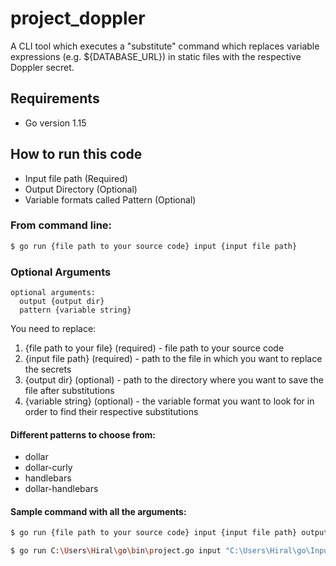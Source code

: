 # project_doppler

A CLI tool which executes a "substitute" command which replaces variable expressions (e.g. ${DATABASE_URL}) in
static files with the respective Doppler secret.

## Requirements

* Go version 1.15

## How to run this code

* Input file path (Required)
* Output Directory (Optional)
* Variable formats called Pattern (Optional)

### From command line:    
```bash
$ go run {file path to your source code} input {input file path}  
```

### Optional Arguments
```
optional arguments:
  output {output dir} 
  pattern {variable string}
```

You need to replace:

1. {file path to your file} (required) - file path to your source code
2. {input file path} (required) - path to the file in which you want to replace the secrets
3. {output dir} (optional) - path to the directory where you want to save the file after substitutions
4. {variable string} (optional) - the variable format you want to look for in order to find their respective substitutions

#### Different patterns to choose from:
* dollar
* dollar-curly
* handlebars
* dollar-handlebars

#### Sample command with all the arguments:    
```bash
$ go run {file path to your source code} input {input file path} output {output dir} pattern {variable string} 
```
```bash
$ go run C:\Users\Hiral\go\bin\project.go input "C:\Users\Hiral\go\Input.txt" output "C:\Users\Hiral\go\Output" pattern "handlebars"  
```


